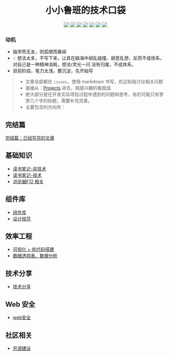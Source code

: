 <h1  align="center">小小鲁班的技术口袋</h1>



<p align='center'>
    <!-- <img src="https://badgen.net/circleci/github/ly525/blog"/> -->
    <img src="https://badgen.net/badge/labels/33"/>
    <img src="https://badgen.net/github/issues/ly525/blog"/>
    <img src="https://badgen.net/badge/last-commit/2019-09-21 10:36:03"/>
    <img src="https://badgen.net/github/forks/ly525/blog"/>
    <img src="https://badgen.net/github/stars/ly525/blog"/>
    <img src="https://badgen.net/github/watchers/ly525/blog"/>
    <img src="https://badgen.net/github/release/ly525/blog"/>
</p>

### 动机
- 独学而无友，则孤陋而寡闻
- 💡 想法太多，不写下来，让其在脑海中胡乱碰撞、胡思乱想，反而不成体系，对自己是一种精神消耗，想法/灵光一闪 没有归属，不成体系，
- 目前阶段，笔力太浅，要沉淀，先开始写


> - 文章全部都在 `issues`，使用 markdown 书写，欢迎和我讨论相关问题
> - 直接从：[Projects](https://github.com/ly525/blog/projects?query=is%3Aopen+sort%3Aname-asc)  进去，挑感兴趣的看就成
> - 绝大部分是在开发实际项目过程中遇到的问题和思考，有的可能只有寥寥几个字的标题，需要补充完善。
> - 主要包含的方向🈶️：

## 完结篇
[完结篇：已经写完的文章](https://github.com/ly525/blog/projects/14)


## 基础知识
- [读书笔记-非技术](https://github.com/ly525/blog/projects/10)
- [读书笔记-技术](https://github.com/ly525/blog/projects/4)
- [浏览器F12 相关](https://github.com/ly525/blog/projects/11)

## 组件库
- [组件库](https://github.com/ly525/blog/projects/6)
- [设计规范](https://github.com/ly525/blog/projects/5)


## 效率工程
- [可视化 + 低代码搭建](https://github.com/ly525/blog/projects/8)
- [数据透视表、数据分析](https://github.com/ly525/blog/projects/2)



## 技术分享
- [技术分享](https://github.com/ly525/blog/projects/7)


## Web 安全
- [web安全](https://github.com/ly525/blog/projects/9)


## 社区相关
- [开源建设](https://github.com/ly525/blog/projects/13)

